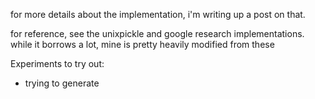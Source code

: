 for more details about the implementation, i'm writing up a post on that.


for reference, see the unixpickle and google research implementations.
while it borrows a lot, mine is pretty heavily modified from these





Experiments to try out:
- trying to generate 